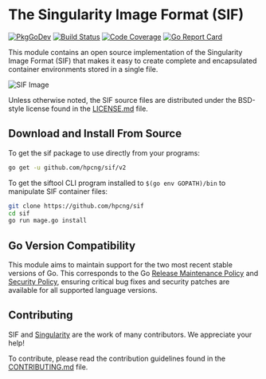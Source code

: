 # The Singularity Image Format (SIF)

[![PkgGoDev](https://pkg.go.dev/badge/github.com/hpcng/sif?status.svg)](https://pkg.go.dev/github.com/hpcng/sif/v2)
[![Build Status](https://circleci.com/gh/hpcng/sif.svg?style=shield)](https://circleci.com/gh/hpcng/workflows/sif)
[![Code Coverage](https://codecov.io/gh/hpcng/sif/branch/master/graph/badge.svg)](https://codecov.io/gh/hpcng/sif)
[![Go Report Card](https://goreportcard.com/badge/github.com/hpcng/sif)](https://goreportcard.com/report/github.com/hpcng/sif)

This module contains an open source implementation of the Singularity Image Format (SIF) that makes it easy to create complete and encapsulated container environments stored in a single file.

![SIF Image](doc/sif.png)

Unless otherwise noted, the SIF source files are distributed under the BSD-style license found in the [LICENSE.md](LICENSE.md) file.

## Download and Install From Source

To get the sif package to use directly from your programs:

```sh
go get -u github.com/hpcng/sif/v2
```

To get the siftool CLI program installed to `$(go env GOPATH)/bin` to manipulate SIF container files:

```sh
git clone https://github.com/hpcng/sif
cd sif
go run mage.go install
```

## Go Version Compatibility

This module aims to maintain support for the two most recent stable versions of Go. This corresponds to the Go [Release Maintenance Policy](https://github.com/golang/go/wiki/Go-Release-Cycle#release-maintenance) and [Security Policy](https://golang.org/security), ensuring critical bug fixes and security patches are available for all supported language versions.

## Contributing

SIF and [Singularity](https://github.com/hpcng/singularity) are the work of many contributors. We appreciate your help!

To contribute, please read the contribution guidelines found in the [CONTRIBUTING.md](CONTRIBUTING.md) file.
